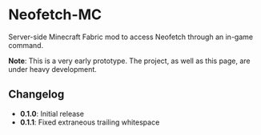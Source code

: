 # Neofetch-MC
Server-side Minecraft Fabric mod to access Neofetch through an in-game command.

**Note**: This is a very early prototype. The project, as well as this page,
are under heavy development.

## Changelog
- **0.1.0**: Initial release
- **0.1.1**: Fixed extraneous trailing whitespace